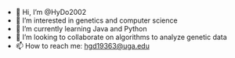 - 👋 Hi, I’m @HyDo2002
- 👀 I’m interested in genetics and computer science
- 🌱 I’m currently learning Java and Python
- 💞️ I’m looking to collaborate on algorithms to analyze genetic data
- 📫 How to reach me: hgd19363@uga.edu

<!---
HyDo2002/HyDo2002 is a ✨ special ✨ repository because its `README.md` (this file) appears on your GitHub profile.
You can click the Preview link to take a look at your changes.
--->
